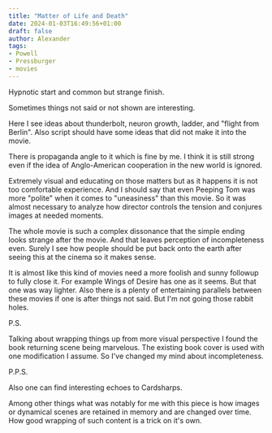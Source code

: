 ```yaml
---
title: "Matter of Life and Death"
date: 2024-01-03T16:49:56+01:00
draft: false
author: Alexander
tags:
- Powell
- Pressburger
- movies
---
```


Hypnotic start and common but strange finish.

Sometimes things not said or not shown are interesting.

Here I see ideas about thunderbolt, neuron growth, ladder, and "flight from Berlin".
Also script should have some ideas that did not make it into the movie.

There is propaganda angle to it which is fine by me. I think it is still strong even if the idea of Anglo-American cooperation in the new world is ignored.

Extremely visual and educating on those matters but as it happens it is not too comfortable experience.
And I should say that even Peeping Tom was more "polite" when it comes to "uneasiness" than this movie.
So it was almost necessary to analyze how director controls the tension and conjures images at needed moments.

The whole movie is such a complex dissonance that the simple ending
looks strange after the movie.
And that leaves perception of incompleteness even.
Surely I see how people should be put back onto the earth after seeing this at the cinema so it makes sense.

It is almost like this kind of movies need a more foolish and sunny followup to fully close it.
For example Wings of Desire has one as it seems. But that one was way lighter.
Also there is a plenty of entertaining parallels between these movies if one is after things not said.
But I'm not going those rabbit holes.

P.S.

Talking about wrapping things up from more visual perspective I found the book returning scene being marvelous.
The existing book cover is used with one modification I assume.
So I've changed my mind about incompleteness.

P.P.S.

Also one can find interesting echoes to Cardsharps.

Among other things what was notably for me with this piece is how images or dynamical scenes are retained in memory and are changed over time.
How good wrapping of such content is a trick on it's own.
